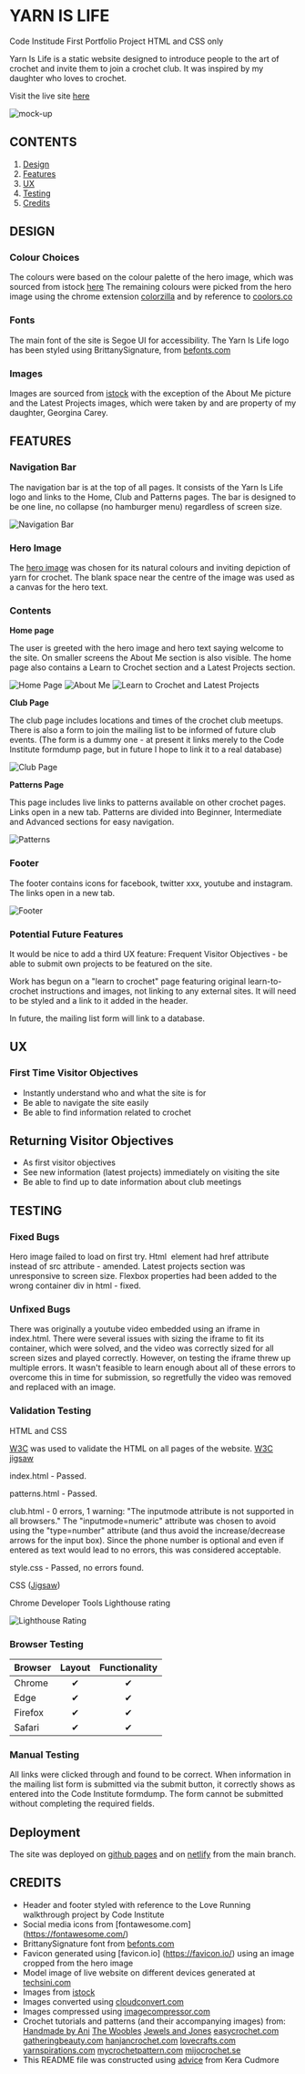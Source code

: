# YARN IS LIFE
Code Institude First Portfolio Project HTML and CSS only

Yarn Is Life is a static website designed to introduce people to the art of crochet and invite them to join a crochet club. It was inspired by my daughter who loves to crochet.

Visit the live site [here](https://tori-coder.github.io/yarn-is-life/)

![mock-up](assets/images/readme-imgs/mockup.png)

## CONTENTS
1. [Design](#design)
2. [Features](#features)
3. [UX](#ux)
4. [Testing](#testing)
5. [Credits](#credits) 

## DESIGN

### Colour Choices
The colours were based on the colour palette of the hero image, which was sourced from istock [here](https://www.istockphoto.com/es/foto/fondo-de-pasatiempo-artesanal-con-hilo-en-colores-naturales-gm1349994486-426293103)
The remaining colours were picked from the hero image using the chrome extension [colorzilla](https://chromewebstore.google.com/detail/colorzilla/bhlhnicpbhignbdhedgjhgdocnmhomnp) and by reference to [coolors.co](https://coolors.co/)

### Fonts
The main font of the site is Segoe UI for accessibility.
The Yarn Is Life logo has been styled using BrittanySignature, from [befonts.com](https://befonts.com/brittany-signature-font.html)

### Images
Images are sourced from [istock](https://www.istockphoto.com/) with the exception of the About Me picture and the Latest Projects images, which were taken by and are property of my daughter, Georgina Carey.

## FEATURES

### Navigation Bar
The navigation bar is at the top of all pages. It consists of the Yarn Is Life logo and links to the Home, Club and Patterns pages.
The bar is designed to be one line, no collapse (no hamburger menu) regardless of screen size.

![Navigation Bar](assets/images/readme-imgs/nav-bar.png)

### Hero Image
The [hero image](assets/images/readme-imgs/hero-image-min.jpg) was chosen for its natural colours and inviting depiction of yarn for crochet. The blank space near the centre of the image was used as a canvas for the hero text.

### Contents

**Home page**

The user is greeted with the hero image and hero text saying welcome to the site. On smaller screens the About Me section is also visible. The home page also contains a Learn to Crochet section and a Latest Projects section.

![Home Page](assets/images/readme-imgs/home-page.png)
![About Me](assets/images/readme-imgs/about-me.png)
![Learn to Crochet and Latest Projects](assets/images/readme-imgs/learn-latest-projects.png)

**Club Page**

The club page includes locations and times of the crochet club meetups.
There is also a form to join the mailing list to be informed of future club events. (The form is a dummy one - at present it links merely to the Code Institute formdump page, but in future I hope to link it to a real database)

![Club Page](assets/images/readme-imgs/club.png)

**Patterns Page**

This page includes live links to patterns available on other crochet pages. Links open in a new tab.
Patterns are divided into Beginner, Intermediate and Advanced sections for easy navigation.

![Patterns](assets/images/readme-imgs/patterns.png)

### Footer

The footer contains icons for facebook, twitter xxx, youtube and instagram. The links open in a new tab.

![Footer](assets/images/readme-imgs/footer.png)

### Potential Future Features

It would be nice to add a third UX feature: Frequent Visitor Objectives - be able to submit own projects to be featured on the site.

Work has begun on a "learn to crochet" page featuring original learn-to-crochet instructions and images, not linking to any external sites. It will need to be styled and a link to it added in the header.

In future, the mailing list form will link to a database.

## UX

### First Time Visitor Objectives

* Instantly understand who and what the site is for
* Be able to navigate the site easily
* Be able to find information related to crochet

## Returning Visitor Objectives

* As first visitor objectives
* See new information (latest projects) immediately on visiting the site
* Be able to find up to date information about club meetings

## TESTING

### Fixed Bugs
Hero image failed to load on first try. Html <img> element had href attribute instead of src attribute - amended.
Latest projects section was unresponsive to screen size. Flexbox properties had been added to the wrong container div in html - fixed.
 
### Unfixed Bugs
There was originally a youtube video embedded using an iframe in index.html. There were several issues with sizing the iframe to fit its container, which were solved, and the video was correctly sized for all screen sizes and played correctly. However, on testing the iframe threw up multiple errors. It wasn't feasible to learn enough about all of these errors to overcome this in time for submission, so regretfully the video was removed and replaced with an image.

### Validation Testing

HTML and CSS

[W3C](https://validator.w3.org/) was used to validate the HTML on all pages of the website.
[W3C jigsaw](https://jigsaw.w3.org/css-validator/)

index.html - Passed.

patterns.html - Passed.

club.html - 0 errors, 1 warning: "The inputmode attribute is not supported in all browsers."
The "inputmode=numeric" attribute was chosen to avoid using the "type=number" attribute (and thus avoid the increase/decrease arrows for the input box). Since the phone number is optional and even if entered as text would lead to no errors, this was considered acceptable.

style.css - Passed, no errors found.

CSS ([Jigsaw](https://jigsaw.w3.org/css-validator/))

Chrome Developer Tools Lighthouse rating

![Lighthouse Rating](assets/images/readme-imgs/lighthouse-report.png)
      
### Browser Testing

| Browser   | Layout    | Functionality | 
| :--- | :---: | :---: |
| Chrome | ✔ | ✔ |
| Edge | ✔ | ✔ |
| Firefox | ✔ | ✔ |
| Safari | ✔ | ✔ |

### Manual Testing

All links were clicked through and found to be correct.
When information in the mailing list form is submitted via the submit button, it correctly shows as entered into the Code Institute formdump. The form cannot be submitted without completing the required fields.

## Deployment

The site was deployed on [github pages](https://tori-coder.github.io/yarn-is-life/) and on [netlify](https://yarnislife.netlify.app/) from the main branch. 

## CREDITS

- Header and footer styled with reference to the Love Running walkthrough project by Code Institute
- Social media icons from [fontawesome.com] (https://fontawesome.com/)
- BrittanySignature font from [befonts.com](https://befonts.com/brittany-signature-font.html)
- Favicon generated using [favicon.io] (https://favicon.io/) using an image cropped from the hero image
- Model image of live website on different devices generated at [techsini.com](https://techsini.com/multi-mockup/index.php)
- Images from [istock](https://www.istockphoto.com/)
- Images converted using [cloudconvert.com](https://cloudconvert.com/webp-converter)
- Images compressed using [imagecompressor.com](https://imagecompressor.com/)
- Crochet tutorials and patterns (and their accompanying images) from: 
[Handmade by Ani](https://handmadebyani.blogspot.com/)
[The Woobles](https://thewoobles.com/)
[Jewels and Jones](https://jewelsandjones.com/)
[easycrochet.com](https://easycrochet.com/)
[gatheringbeauty.com](https://www.gatheringbeauty.com/)
[hanjancrochet.com](https://www.hanjancrochet.com/)
[lovecrafts.com](https://www.lovecrafts.com/)
[yarnspirations.com](https://www.yarnspirations.com/)
[mycrochetpattern.com](https://mycrochetpattern.com/)
[mijocrochet.se](https://mijocrochet.se/)
- This README file was constructed using [advice](https://github.com/kera-cudmore/readme-examples) from Kera Cudmore 